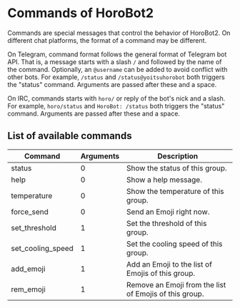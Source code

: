 # Commands of HoroBot2

Commands are special messages that control the behavior of HoroBot2. On different chat platforms, the format of a command may be different.

On Telegram, command format follows the general format of Telegram bot API. That is, a message starts with a slash `/` and followed by the name of the command. Optionally, an `@username` can be added to avoid conflict with other bots. For example, `/status` and `/status@yoitsuhorobot` both triggers the "status" command. Arguments are passed after these and a space.

On IRC, commands starts with `horo/` or reply of the bot's nick and a slash. For example, `horo/status` and `HoroBot: /status` both triggers the "status" command. Arguments are passed after these and a space.

## List of available commands

| Command           | Arguments | Description                                            |
| ----------------- | --------- | ------------------------------------------------------ |
| status            | 0         | Show the status of this group.                         |
| help              | 0         | Show a help message.                                   |
| temperature       | 0         | Show the temperature of this group.                    |
| force_send        | 0         | Send an Emoji right now.                               |
| set_threshold     | 1         | Set the threshold of this group.                       |
| set_cooling_speed | 1         | Set the cooling speed of this group.                   |
| add_emoji         | 1         | Add an Emoji to the list of Emojis of this group.      |
| rem_emoji         | 1         | Remove an Emoji from the list of Emojis of this group. |
